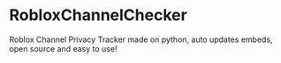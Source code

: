 # RobloxChannelChecker
Roblox Channel Privacy Tracker made on python, auto updates embeds, open source and easy to use!
